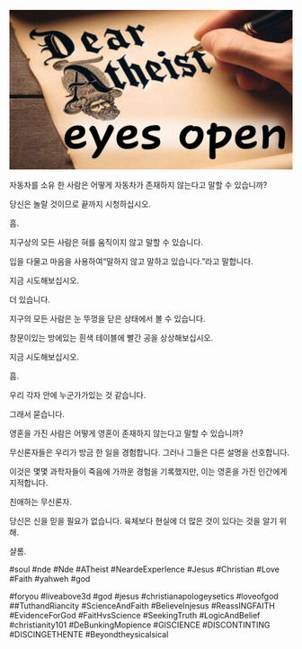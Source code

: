 ![Video cover image](../cover.jpg "cover photo")

자동차를 소유 한 사람은 어떻게 자동차가 존재하지 않는다고 말할 수 있습니까?

당신은 놀랄 것이므로 끝까지 시청하십시오.

흠.

지구상의 모든 사람은 혀를 움직이지 않고 말할 수 있습니다.

입을 다물고 마음을 사용하여“말하지 않고 말하고 있습니다.”라고 말합니다.

지금 시도해보십시오.

더 있습니다.

지구의 모든 사람은 눈 뚜껑을 닫은 상태에서 볼 수 있습니다.

창문이있는 방에있는 흰색 테이블에 빨간 공을 상상해보십시오.

지금 시도해보십시오.

흠.

우리 각자 안에 누군가가있는 것 같습니다.

그래서 묻습니다.

영혼을 가진 사람은 어떻게 영혼이 존재하지 않는다고 말할 수 있습니까?

무신론자들은 우리가 방금 한 일을 경험합니다. 그러나 그들은 다른 설명을 선호합니다.

이것은 몇몇 과학자들이 죽음에 가까운 경험을 기록했지만, 이는 영혼을 가진 인간에게 지적합니다.

친애하는 무신론자.

당신은 신을 믿을 필요가 없습니다. 육체보다 현실에 더 많은 것이 있다는 것을 알기 위해.

샬롬.

#soul #nde #Nde #ATheist #NeardeExperIence #Jesus #Christian #Love #Faith #yahweh #god

#foryou #liveabove3d #god #jesus #christianapologeysetics #loveofgod ##TuthandRiancity #ScienceAndFaith #BelieveInjesus #ReassINGFAITH #EvidenceForGod #FaitHvsScience #SeekingTruth #LogicAndBelief #christianity101 #DeBunkingMopience #GISCIENCE #DISCONTINTING #DISCINGETHENTE #Beyondtheysicalsical
